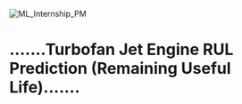 
![ML_Internship_PM](https://github.com/user-attachments/assets/76d53b9a-3fb6-4e55-81fd-a8dcb5492352)

# .......Turbofan Jet Engine RUL Prediction (Remaining Useful Life).......

